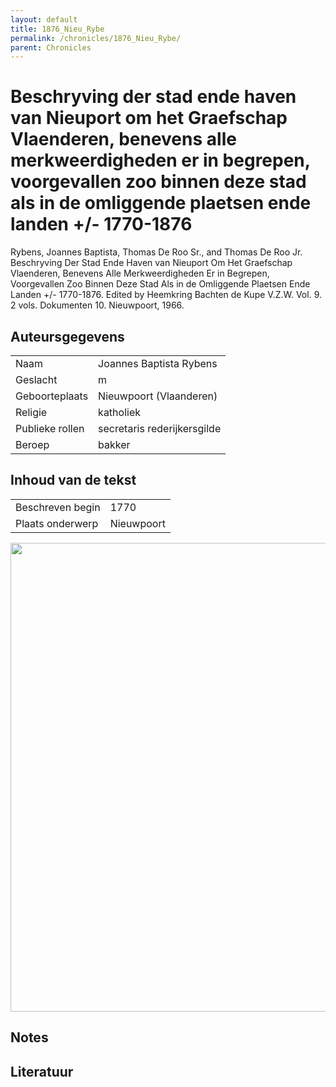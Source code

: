 ```yaml
---
layout: default
title: 1876_Nieu_Rybe
permalink: /chronicles/1876_Nieu_Rybe/
parent: Chronicles
--- 
```



# Beschryving der stad ende haven van Nieuport om het Graefschap Vlaenderen, benevens alle merkweerdigheden er in begrepen, voorgevallen zoo binnen deze stad als in de omliggende plaetsen ende landen +/- 1770-1876 

Rybens, Joannes Baptista, Thomas De Roo Sr., and Thomas De Roo Jr. Beschryving Der Stad Ende Haven van Nieuport Om Het Graefschap Vlaenderen, Benevens Alle Merkweerdigheden Er in Begrepen, Voorgevallen Zoo Binnen Deze Stad Als in de Omliggende Plaetsen Ende Landen +/- 1770-1876. Edited by Heemkring Bachten de Kupe V.Z.W. Vol. 9. 2 vols. Dokumenten 10. Nieuwpoort, 1966. 

## Auteursgegevens 

| | | 
| --------------- | --------------- | 
| Naam | Joannes Baptista Rybens | 
| Geslacht | m | 
| Geboorteplaats | Nieuwpoort (Vlaanderen) | 
| Religie | katholiek | 
| Publieke rollen | secretaris rederijkersgilde | 
| Beroep | bakker | 

## Inhoud van de tekst 

| | | 
| --------------- | --------------- | 
| Beschreven begin | 1770 | 
| Plaats onderwerp | Nieuwpoort | 

[<img src="..\..\barplots_chronicles\1876_Nieu_Rybe.jpg" width="750"/>](..\..\barplots_chronicles\1876_Nieu_Rybe.jpg) 

## Notes 

## Literatuur 

